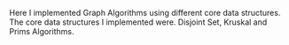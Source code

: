 Here I implemented Graph Algorithms using different core data structures. The core data structures I implemented were.
Disjoint Set, Kruskal and Prims Algorithms.

